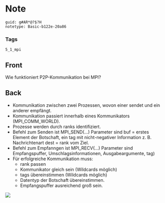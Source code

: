 # Note
```
guid: g#AR*@?$?H
notetype: Basic-b122e-20a86
```

### Tags
```
5_1_mpi
```

## Front
Wie funktioniert P2P-Kommunikation bei MPI?

## Back
<ul>
  <li>Kommunikation zwischen zwei Prozessen, wovon einer sendet und
  ein anderer empfängt.
  <li>Kommunikation passiert innerhalb eines Kommunikators
  (MPI_COMM_WORLD).
  <li>Prozesse werden durch ranks identifiziert.
  <li>Befehl zum Senden ist MPI_SEND(...) Parameter sind buf =
  erstes Element der Botschaft, ein tag mit nicht-negativer
  Information z. B. Nachrichtenart dest = rank vom Ziel.
  <li>Befehl zum Empfanngen ist MPI_RECV(...) Parameter sind
  Empfangspuffer, Umschlagsinformationen, Ausgabeargumente, tag)
  <li>Für erfolgreiche Kommunikation muss:
    <ul>
      <li>rank passen
      <li>Kommunikator gleich sein (Wildcards möglich)
      <li>tags übereinstimmen (Wildcards möglich)
      <li>Datentyp der Botschaft übereinstimmen.
      <li>Empfangspuffer ausreichend groß sein.
    </ul>
</ul>
<div><img src="paste-a960eb99592963886b6cf80ad3a396cf5ed5496e.jpg"></div>
